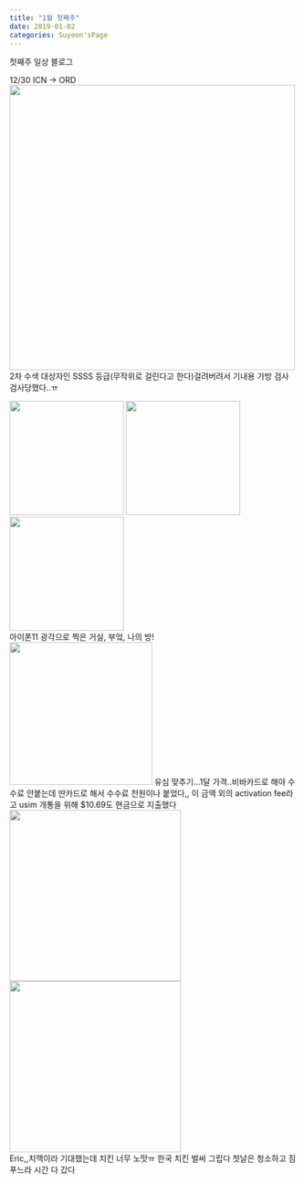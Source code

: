 ```yaml
---
title: "1월 첫째주"
date: 2019-01-02 
categories: Suyeon'sPage
---
```


첫째주 일상 블로그

12/30 ICN -> ORD  
<img width="500" src="https://user-images.githubusercontent.com/28749734/71656518-848cd880-2d09-11ea-9456-c0efaef6f908.jpg">  
2차 수색 대상자인 SSSS 등급(무작위로 걸린다고 한다)걸려버려서 기내용 가방 검사 검사당했다..ㅠ  

<div>
  <img width="200" src="https://user-images.githubusercontent.com/28749734/71656520-848cd880-2d09-11ea-9710-776a5cf803ab.jpg">
  <img width="200" src= "https://user-images.githubusercontent.com/28749734/71656521-85256f00-2d09-11ea-9459-ccccd9827fe2.jpg">
  <img width="200" src= "https://user-images.githubusercontent.com/28749734/71656522-85256f00-2d09-11ea-826f-908437cdabea.jpg">
</div>
아이폰11 광각으로 찍은 거실, 부엌, 나의 방!  

<img width="250" src= "https://user-images.githubusercontent.com/28749734/71656523-85256f00-2d09-11ea-9a97-8ac2e0a2c0df.jpg">  
유심 맞추기...1달 가격..비바카드로 해야 수수료 안붙는데 딴카드로 해서 수수료 천원이나 붙었다,,  
이 금액 외의 activation fee라고 usim 개통을 위해 $10.69도 현금으로 지출했다  

<div>
 <img width="300" src= "https://user-images.githubusercontent.com/28749734/71656524-85256f00-2d09-11ea-9518-52b50f748039.jpg">
 <img width="300" src= "https://user-images.githubusercontent.com/28749734/71656525-85256f00-2d09-11ea-898f-cf4adf7ef654.jpg">
</div>
Eric,,치맥이라 기대했는데 치킨 너무 노맛ㅠ 한국 치킨 벌써 그립다  
첫날은 청소하고 짐푸느라 시간 다 갔다
